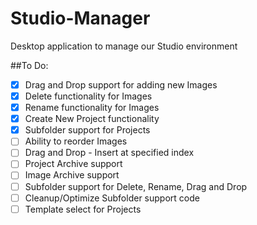 Studio-Manager
==============

Desktop application to manage our Studio environment

##To Do:
- [x] Drag and Drop support for adding new Images
- [x] Delete functionality for Images
- [x] Rename functionality for Images
- [x] Create New Project functionality
- [x] Subfolder support for Projects
- [ ] Ability to reorder Images
- [ ] Drag and Drop - Insert at specified index
- [ ] Project Archive support
- [ ] Image Archive support
- [ ] Subfolder support for Delete, Rename, Drag and Drop
- [ ] Cleanup/Optimize Subfolder support code
- [ ] Template select for Projects
